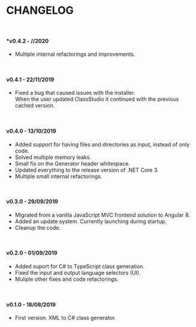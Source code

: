# CHANGELOG

&nbsp;

#### *v0.4.2 - //2020

  - Multiple internal refactorings and improvements.

&nbsp;

#### v0.4.1 - 22/11/2019

  - Fixed a bug that caused issues with the installer.\
    When the user updated ClassStudio it continued
    with the previous cached version.

&nbsp;

#### v0.4.0 - 13/10/2019

  - Added support for having files and directories as input, instead of only code.
  - Solved multiple memory leaks.
  - Small fix on the Generator header whitespace.
  - Updated everything to the release version of .NET Core 3.
  - Multiple small internal refactorings.

&nbsp;

#### v0.3.0 - 29/09/2019

  - Migrated from a vanilla JavaScript MVC frontend solution to Angular 8.
  - Added an update system. Currently launching during startup.
  - Cleanup the code.

&nbsp;

#### v0.2.0 - 01/09/2019

  - Added suport for C# to TypeScript class generation.
  - Fixed the input and output language selectors (UI).
  - Muliple other fixes and code refactorings.

&nbsp;

#### v0.1.0 - 18/08/2019

  - First version. XML to C# class generator.
